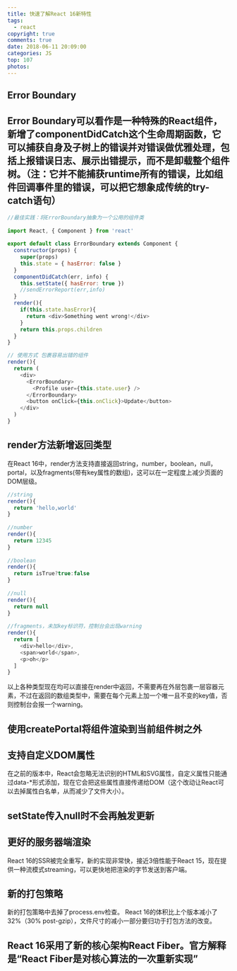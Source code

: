 ```yaml
---
title: 快速了解React 16新特性
tags:
  - react
copyright: true
comments: true
date: 2018-06-11 20:09:00
categories: JS
top: 107
photos:
---
```


## Error Boundary
Error Boundary可以看作是一种特殊的React组件，新增了componentDidCatch这个生命周期函数，它可以捕获自身及子树上的错误并对错误做优雅处理，包括上报错误日志、展示出错提示，而不是卸载整个组件树。（注：它并不能捕获runtime所有的错误，比如组件回调事件里的错误，可以把它想象成传统的try-catch语句）
---
<!-- more -->

```javascript
//最佳实践：将ErrorBoundary抽象为一个公用的组件类
 
import React, { Component } from 'react'
 
export default class ErrorBoundary extends Component {
  constructor(props) {
    super(props)
    this.state = { hasError: false }
  }
  componentDidCatch(err, info) {
    this.setState({ hasError: true })
    //sendErrorReport(err,info)
  }
  render(){
    if(this.state.hasError){
      return <div>Something went wrong!</div>
    }
    return this.props.children
  }
}
```

```javascript
// 使用方式 包裹容易出错的组件
render(){
  return (
    <div>
      <ErrorBoundary>
        <Profile user={this.state.user} />
      </ErrorBoundary>
      <button onClick={this.onClick}>Update</button>
    </div>
  )
}
```
## render方法新增返回类型
在React 16中，render方法支持直接返回string，number，boolean，null，portal，以及fragments(带有key属性的数组)，这可以在一定程度上减少页面的DOM层级。

```javascript
//string
render(){
  return 'hello,world'
}
 
//number
render(){
  return 12345
}
 
//boolean
render(){
  return isTrue?true:false
}
 
//null
render(){
  return null
}
 
//fragments，未加key标识符，控制台会出现warning
render(){
  return [
    <div>hello</div>,
    <span>world</span>,
    <p>oh</p>
  ]
}
```
以上各种类型现在均可以直接在render中返回，不需要再在外层包裹一层容器元素，不过在返回的数组类型中，需要在每个元素上加一个唯一且不变的key值，否则控制台会报一个warning。

## 使用createPortal将组件渲染到当前组件树之外

## 支持自定义DOM属性
在之前的版本中，React会忽略无法识别的HTML和SVG属性，自定义属性只能通过data-*形式添加，现在它会把这些属性直接传递给DOM（这个改动让React可以去掉属性白名单，从而减少了文件大小）。

## setState传入null时不会再触发更新

## 更好的服务器端渲染
React 16的SSR被完全重写，新的实现非常快，接近3倍性能于React 15，现在提供一种流模式streaming，可以更快地把渲染的字节发送到客户端。

## 新的打包策略
新的打包策略中去掉了process.env检查。
React 16的体积比上个版本减小了32%（30% post-gzip），文件尺寸的减小一部分要归功于打包方法的改变。

## React 16采用了新的核心架构React Fiber。官方解释是“React Fiber是对核心算法的一次重新实现”